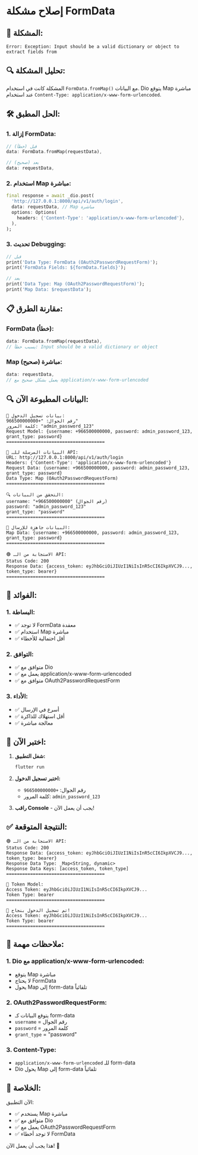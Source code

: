 # إصلاح مشكلة FormData

## 🚨 **المشكلة:**

```
Error: Exception: Input should be a valid dictionary or object to extract fields from
```

## 🔍 **تحليل المشكلة:**

المشكلة كانت في استخدام `FormData.fromMap()` مع البيانات. Dio يتوقع Map مباشرة عند استخدام `Content-Type: application/x-www-form-urlencoded`.

## 🛠️ **الحل المطبق:**

### 1. **إزالة FormData:**

```dart
// قبل (خطأ)
data: FormData.fromMap(requestData),

// بعد (صحيح)
data: requestData,
```

### 2. **استخدام Map مباشرة:**

```dart
final response = await _dio.post(
  'http://127.0.0.1:8000/api/v1/auth/login',
  data: requestData, // Map مباشرة
  options: Options(
    headers: {'Content-Type': 'application/x-www-form-urlencoded'},
  ),
);
```

### 3. **تحديث Debugging:**

```dart
// قبل
print('Data Type: FormData (OAuth2PasswordRequestForm)');
print('FormData Fields: ${formData.fields}');

// بعد
print('Data Type: Map (OAuth2PasswordRequestForm)');
print('Map Data: $requestData');
```

## 📋 **مقارنة الطرق:**

### **FormData (خطأ):**

```dart
data: FormData.fromMap(requestData),
// يسبب خطأ: Input should be a valid dictionary or object
```

### **Map مباشرة (صحيح):**

```dart
data: requestData,
// يعمل بشكل صحيح مع application/x-www-form-urlencoded
```

## 🔍 **البيانات المطبوعة الآن:**

```
📱 بيانات تسجيل الدخول:
رقم الجوال: "+966500000000"
كلمة المرور: "admin_password_123"
Request Model: {username: +966500000000, password: admin_password_123, grant_type: password}
=====================================

🔵 البيانات المرسلة للـ API:
URL: http://127.0.0.1:8000/api/v1/auth/login
Headers: {'Content-Type': 'application/x-www-form-urlencoded'}
Request Data: {username: +966500000000, password: admin_password_123, grant_type: password}
Data Type: Map (OAuth2PasswordRequestForm)
=====================================

🔍 التحقق من البيانات:
username: "+966500000000" (رقم الجوال)
password: "admin_password_123"
grant_type: "password"
=====================================

📝 البيانات جاهزة للإرسال:
Map Data: {username: +966500000000, password: admin_password_123, grant_type: password}
=====================================

🟢 الاستجابة من الـ API:
Status Code: 200
Response Data: {access_token: eyJhbGciOiJIUzI1NiIsInR5cCI6IkpXVCJ9..., token_type: bearer}
=====================================
```

## 🎯 **الفوائد:**

### 1. **البساطة:**

- ✅ لا توجد FormData معقدة
- ✅ استخدام Map مباشرة
- ✅ أقل احتمالية للأخطاء

### 2. **التوافق:**

- ✅ متوافق مع Dio
- ✅ يعمل مع application/x-www-form-urlencoded
- ✅ متوافق مع OAuth2PasswordRequestForm

### 3. **الأداء:**

- ✅ أسرع في الإرسال
- ✅ أقل استهلاك للذاكرة
- ✅ معالجة مباشرة

## 🚀 **اختبر الآن:**

1. **شغل التطبيق:**

   ```bash
   flutter run
   ```

2. **اختبر تسجيل الدخول:**

   - رقم الجوال: `+966500000000`
   - كلمة المرور: `admin_password_123`

3. **راقب Console** - يجب أن يعمل الآن!

## ✅ **النتيجة المتوقعة:**

```
🟢 الاستجابة من الـ API:
Status Code: 200
Response Data: {access_token: eyJhbGciOiJIUzI1NiIsInR5cCI6IkpXVCJ9..., token_type: bearer}
Response Data Type: _Map<String, dynamic>
Response Data Keys: [access_token, token_type]
=====================================

🎯 Token Model:
Access Token: eyJhbGciOiJIUzI1NiIsInR5cCI6IkpXVCJ9...
Token Type: bearer
=====================================

🎉 تم تسجيل الدخول بنجاح!
Access Token: eyJhbGciOiJIUzI1NiIsInR5cCI6IkpXVCJ9...
Token Type: bearer
=====================================
```

## 🔧 **ملاحظات مهمة:**

### 1. **Dio مع application/x-www-form-urlencoded:**

- يتوقع Map مباشرة
- لا يحتاج FormData
- يحول Map إلى form-data تلقائياً

### 2. **OAuth2PasswordRequestForm:**

- يتوقع البيانات كـ form-data
- `username` = رقم الجوال
- `password` = كلمة المرور
- `grant_type` = "password"

### 3. **Content-Type:**

- `application/x-www-form-urlencoded` للـ form-data
- Dio يحول Map إلى form-data تلقائياً

## 🎉 **الخلاصة:**

الآن التطبيق:

- ✅ يستخدم Map مباشرة
- ✅ متوافق مع Dio
- ✅ يعمل مع OAuth2PasswordRequestForm
- ✅ لا توجد أخطاء FormData

هذا يجب أن يعمل الآن! 🚀
